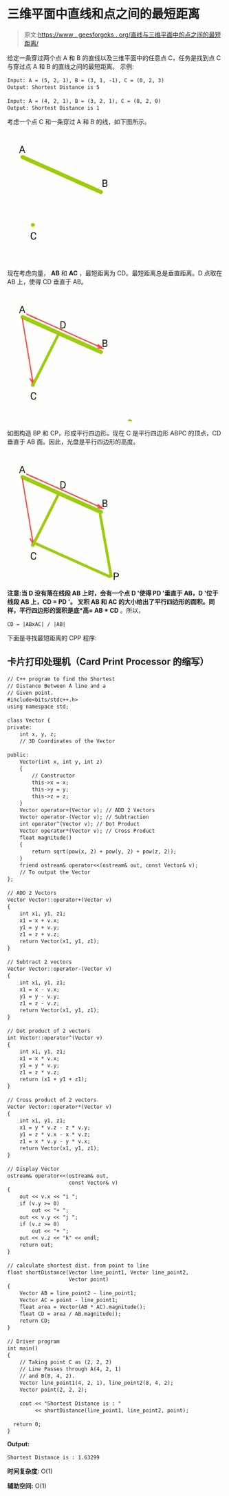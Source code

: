 # 三维平面中直线和点之间的最短距离

> 原文:[https://www . geesforgeks . org/直线与三维平面中的点之间的最短距离/](https://www.geeksforgeeks.org/shortest-distance-between-a-line-and-a-point-in-a-3-d-plane/)

给定一条穿过两个点 A 和 B 的直线以及三维平面中的任意点 C，任务是找到点 C 与穿过点 A 和 B 的直线之间的最短距离。
示例:

```
Input: A = (5, 2, 1), B = (3, 1, -1), C = (0, 2, 3)
Output: Shortest Distance is 5

Input: A = (4, 2, 1), B = (3, 2, 1), C = (0, 2, 0)
Output: Shortest Distance is 1
```

考虑一个点 C 和一条穿过 A 和 B 的线，如下图所示。

![](img/c2e1b6acff959db53b2681cfb09f6a12.png)

现在考虑向量， **AB** 和 **AC** ，最短距离为 CD。最短距离总是垂直距离。D 点取在 AB 上，使得 CD 垂直于 AB。

![](img/3efdd2224eab1da48f42bffd188e9324.png)

如图构造 BP 和 CP，形成平行四边形。现在 C 是平行四边形 ABPC 的顶点，CD 垂直于 AB 面。因此，光盘是平行四边形的高度。

![](img/7f409b9f25decc002794200bb3844b37.png)

**注意:**当 D 没有落在线段 AB 上时，会有一个点 D '使得 PD '垂直于 AB，D '位于线段 AB 上，CD = PD '。
叉积 **AB** 和 **AC** 的大小给出了平行四边形的面积。同样，平行四边形的面积是**底*高= AB * CD** 。所以，

```
CD = |ABxAC| / |AB|
```

下面是寻找最短距离的 CPP 程序:

## 卡片打印处理机（Card Print Processor 的缩写）

```
// C++ program to find the Shortest
// Distance Between A line and a
// Given point.
#include<bits/stdc++.h>
using namespace std;

class Vector {
private:
    int x, y, z;
    // 3D Coordinates of the Vector

public:
    Vector(int x, int y, int z)
    {
        // Constructor
        this->x = x;
        this->y = y;
        this->z = z;
    }
    Vector operator+(Vector v); // ADD 2 Vectors
    Vector operator-(Vector v); // Subtraction
    int operator^(Vector v); // Dot Product
    Vector operator*(Vector v); // Cross Product
    float magnitude()
    {
        return sqrt(pow(x, 2) + pow(y, 2) + pow(z, 2));
    }
    friend ostream& operator<<(ostream& out, const Vector& v);
    // To output the Vector
};

// ADD 2 Vectors
Vector Vector::operator+(Vector v)
{
    int x1, y1, z1;
    x1 = x + v.x;
    y1 = y + v.y;
    z1 = z + v.z;
    return Vector(x1, y1, z1);
}

// Subtract 2 vectors
Vector Vector::operator-(Vector v)
{
    int x1, y1, z1;
    x1 = x - v.x;
    y1 = y - v.y;
    z1 = z - v.z;
    return Vector(x1, y1, z1);
}

// Dot product of 2 vectors
int Vector::operator^(Vector v)
{
    int x1, y1, z1;
    x1 = x * v.x;
    y1 = y * v.y;
    z1 = z * v.z;
    return (x1 + y1 + z1);
}

// Cross product of 2 vectors
Vector Vector::operator*(Vector v)
{
    int x1, y1, z1;
    x1 = y * v.z - z * v.y;
    y1 = z * v.x - x * v.z;
    z1 = x * v.y - y * v.x;
    return Vector(x1, y1, z1);
}

// Display Vector
ostream& operator<<(ostream& out,
                    const Vector& v)
{
    out << v.x << "i ";
    if (v.y >= 0)
        out << "+ ";
    out << v.y << "j ";
    if (v.z >= 0)
        out << "+ ";
    out << v.z << "k" << endl;
    return out;
}

// calculate shortest dist. from point to line
float shortDistance(Vector line_point1, Vector line_point2,
                    Vector point)
{
    Vector AB = line_point2 - line_point1;
    Vector AC = point - line_point1;
    float area = Vector(AB * AC).magnitude();
    float CD = area / AB.magnitude();
    return CD;
}

// Driver program
int main()
{
    // Taking point C as (2, 2, 2)
    // Line Passes through A(4, 2, 1)
    // and B(8, 4, 2).
    Vector line_point1(4, 2, 1), line_point2(8, 4, 2);
    Vector point(2, 2, 2);

    cout << "Shortest Distance is : "
         << shortDistance(line_point1, line_point2, point);

  return 0;
}
```

**Output:** 

```
Shortest Distance is : 1.63299
```

**时间复杂度:** O(1)

**辅助空间:** O(1)